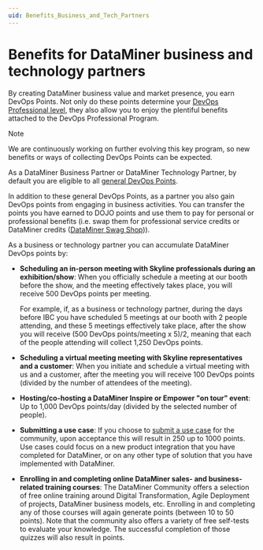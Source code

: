 ```yaml
---
uid: Benefits_Business_and_Tech_Partners
---
```


# Benefits for DataMiner business and technology partners

By creating DataMiner business value and market presence, you earn DevOps Points. Not only do these points determine your [DevOps Professional level](xref:Benefits_DevOps_Professionals_Program#accumulating-devops-points), they also allow you to enjoy the plentiful benefits attached to the DevOps Professional Program.

> [!NOTE]
> We are continuously working on further evolving this key program, so new benefits or ways of collecting DevOps Points can be expected.

As a DataMiner Business Partner or DataMiner Technology Partner, by default you are eligible to all [general DevOps Points](xref:Benefits_DevOps_Professionals_Program).

In addition to these general DevOps Points, as a partner you also gain DevOps points from engaging in business activities. You can transfer the points you have earned to DOJO points and use them to pay for personal or professional benefits (i.e. swap them for professional service credits or DataMiner credits ([DataMiner Swag Shop](https://community.dataminer.services/swag-shop/))).

As a business or technology partner you can accumulate DataMiner DevOps points by:

- **Scheduling an in-person meeting with Skyline professionals during an exhibition/show**: When you officially schedule a meeting at our booth before the show, and the meeting effectively takes place, you will receive 500 DevOps points per meeting.

  For example, if, as a business or technology partner, during the days before IBC you have scheduled 5 meetings at our booth with 2 people attending, and these 5 meetings effectively take place, after the show you will receive (500 DevOps points/meeting x 5)/2, meaning that each of the people attending will collect 1,250 DevOps points.

- **Scheduling a virtual meeting meeting with Skyline representatives and a customer**: When you initiate and schedule a virtual meeting with us and a customer, after the meeting you will receive 100 DevOps points (divided by the number of attendees of the meeting).

- **Hosting/co-hosting a DataMiner Inspire or Empower "on tour" event**: Up to 1,000 DevOps points/day (divided by the selected number of people).

- **Submitting a use case**: If you choose to [submit a use case](https://community.dataminer.services/download/use-case-template/) for the community, upon acceptance this will result in 250 up to 1000 points. Use cases could focus on a new product integration that you have completed for DataMiner, or on any other type of solution that you have implemented with DataMiner.

- **Enrolling in and completing online DataMiner sales- and business-related training courses**: The DataMiner Community offers a selection of free online training around Digital Transformation, Agile Deployment of projects, DataMiner business models, etc. Enrolling in and completing any of those courses will again generate points (between 10 to 50 points). Note that the community also offers a variety of free self-tests to evaluate your knowledge. The successful completion of those quizzes will also result in points.
